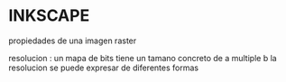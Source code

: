 # INKSCAPE


propiedades de una imagen raster

resolucion : un mapa de bits tiene un tamano concreto de a multiple b
la resolucion se puede expresar de diferentes formas
